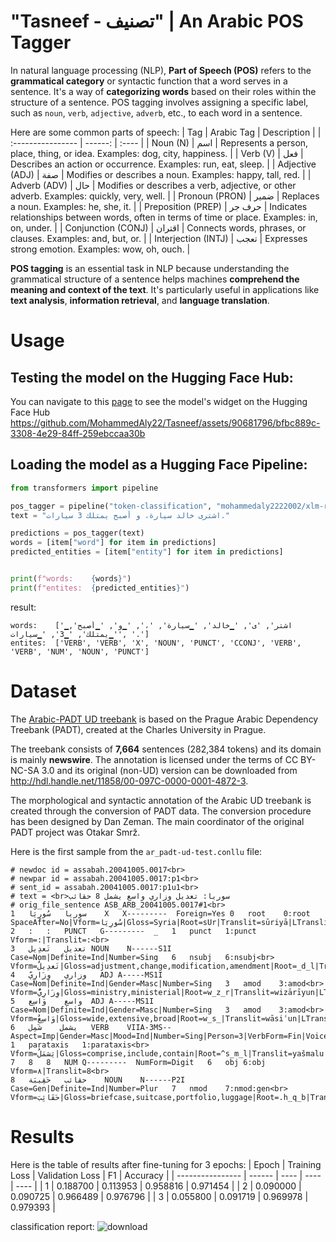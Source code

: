 # "Tasneef - تصنيف" | An Arabic POS Tagger
In natural language processing (NLP), **Part of Speech (POS)** refers to the **grammatical category** or syntactic function that a word serves in a sentence. It's a way of **categorizing words** based on their roles within the structure of a sentence. POS tagging involves assigning a specific label, such as `noun`, `verb`, `adjective`, `adverb`, etc., to each word in a sentence.

Here are some common parts of speech:
| Tag              | Arabic Tag | Description |
| :---------------- | ------: | :---- |
| Noun (N)        |   اسم   | Represents a person, place, thing, or idea. Examples: dog, city, happiness. |
| Verb (V)           |   فعل   | Describes an action or occurrence. Examples: run, eat, sleep. |
| Adjective (ADJ)    |  صفة   | Modifies or describes a noun. Examples: happy, tall, red. |
| Adverb (ADV) |  حال   | Modifies or describes a verb, adjective, or other adverb. Examples: quickly, very, well. |
| Pronoun (PRON) |  ضمير   | Replaces a noun. Examples: he, she, it. |
| Preposition (PREP) |  حرف جر   | Indicates relationships between words, often in terms of time or place. Examples: in, on, under. |
| Conjunction (CONJ) |  اقتران   | Connects words, phrases, or clauses. Examples: and, but, or. |
| Interjection (INTJ) |  تعجب   | Expresses strong emotion. Examples: wow, oh, ouch. |

**POS tagging** is an essential task in NLP because understanding the grammatical structure of a sentence helps machines **comprehend the meaning and context of the text**. It's particularly useful in applications like **text analysis**, **information retrieval**, and **language translation**.

# Usage
## Testing the model on the Hugging Face Hub:
You can navigate to this [page](https://huggingface.co/mohammedaly2222002/xlm-roberta-base-finetuned-ud-arabic) to see the model's widget on the Hugging Face Hub
https://github.com/MohammedAly22/Tasneef/assets/90681796/bfbc889c-3308-4e29-84ff-259ebccaa30b

## Loading the model as a Hugging Face Pipeline:
```python
from transformers import pipeline

pos_tagger = pipeline("token-classification", "mohammedaly2222002/xlm-roberta-base-finetuned-ud-arabic")
text = "اشترى خالد سيارة، و أصبح يمتلك 3 سيارات."

predictions = pos_tagger(text)
words = [item["word"] for item in predictions]
predicted_entities = [item["entity"] for item in predictions]


print(f"words:    {words}")
print(f"entites:  {predicted_entities}")
```

result:
```
words:    ['▁اشتر', 'ى', '▁خالد', '▁سيارة', '،', '▁و', '▁أصبح', '▁يمتلك', '▁3', '▁سيارات', '.']
entites:  ['VERB', 'VERB', 'X', 'NOUN', 'PUNCT', 'CCONJ', 'VERB', 'VERB', 'NUM', 'NOUN', 'PUNCT']
```

# Dataset
The [Arabic-PADT UD treebank](https://github.com/UniversalDependencies/UD_Arabic-PADT) is based on the Prague Arabic Dependency Treebank (PADT), created at the Charles University in Prague.

The treebank consists of **7,664** sentences (282,384 tokens) and its domain is mainly **newswire**. The annotation is licensed under the terms of CC BY-NC-SA 3.0 and its original (non-UD) version can be downloaded from http://hdl.handle.net/11858/00-097C-0000-0001-4872-3.

The morphological and syntactic annotation of the Arabic UD treebank is created through the conversion of PADT data. The conversion procedure has been designed by Dan Zeman. The main coordinator of the original PADT project was Otakar Smrž.

Here is the first sample from the `ar_padt-ud-test.conllu` file:
```
# newdoc id = assabah.20041005.0017<br>
# newpar id = assabah.20041005.0017:p1<br>
# sent_id = assabah.20041005.0017:p1u1<br>
# text = <br>سوريا: تعديل وزاري واسع يشمل 8 حقائب
# orig_file_sentence ASB_ARB_20041005.0017#1<br>
1	سوريا	سُورِيَا	X	X---------	Foreign=Yes	0	root	0:root	SpaceAfter=No|Vform=سُورِيَا|Gloss=Syria|Root=sUr|Translit=sūriyā|LTranslit=sūriyā<br>
2	:	:	PUNCT	G---------	_	1	punct	1:punct	Vform=:|Translit=:<br>
3	تعديل	تَعدِيل	NOUN	N------S1I	Case=Nom|Definite=Ind|Number=Sing	6	nsubj	6:nsubj<br>	Vform=تَعدِيلٌ|Gloss=adjustment,change,modification,amendment|Root=_d_l|Translit=taʿdīlun|LTranslit=tadīl<br>
4	وزاري	وِزَارِيّ	ADJ	A-----MS1I	Case=Nom|Definite=Ind|Gender=Masc|Number=Sing	3	amod	3:amod<br>	Vform=وِزَارِيٌّ|Gloss=ministry,ministerial|Root=w_z_r|Translit=wizārīyun|LTranslit=wizārīy<br>
5	واسع	وَاسِع	ADJ	A-----MS1I	Case=Nom|Definite=Ind|Gender=Masc|Number=Sing	3	amod	3:amod<br>	Vform=وَاسِعٌ|Gloss=wide,extensive,broad|Root=w_s_|Translit=wāsiʿun|LTranslit=wāsi<br>
6	يشمل	شَمِل	VERB	VIIA-3MS--	Aspect=Imp|Gender=Masc|Mood=Ind|Number=Sing|Person=3|VerbForm=Fin|Voice=Act	1	parataxis	1:parataxis<br>	Vform=يَشمَلُ|Gloss=comprise,include,contain|Root=^s_m_l|Translit=yašmalu|LTranslit=šamil<br>
7	8	8	NUM	Q---------	NumForm=Digit	6	obj	6:obj	Vform=٨|Translit=8<br>
8	حقائب	حَقِيبَة	NOUN	N------P2I	Case=Gen|Definite=Ind|Number=Plur	7	nmod	7:nmod:gen<br>	Vform=حَقَائِبَ|Gloss=briefcase,suitcase,portfolio,luggage|Root=.h_q_b|Translit=ḥaqāʾiba|LTranslit=ḥaqībat<br>
```

# Results
Here is the table of results after fine-tuning for 3 epochs:
| Epoch              | Training Loss | Validation Loss | F1 | Accuracy |
| ---------------- | ------ | ---- |  ---- |  ---- |
| 1 | 0.188700 | 0.113953 | 0.958816 | 0.971454 |
| 2 | 0.090000 | 0.090725 | 0.966489 | 0.976796 |
| 3 | 0.055800 | 0.091719 | 0.969978 | 0.979393 |

classification report:
![download](https://github.com/MohammedAly22/Tasneef/assets/90681796/eb9857e7-5bc0-460f-b3d6-ef31c94c68b1)
